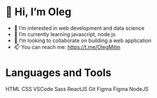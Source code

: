 # 👋 Hi, I’m Oleg
- 👀 I’m interested in web development and data science
- 🌱 I’m currently learning javascript, node.js
- 💞️ I’m looking to collaborate on building a web application
- 📫 You can reach me: https://t.me/OlegMitin
# Languages and Tools

HTML CSS VSCode Sass ReactJS Git Figma Figma NodeJS
<!---
mitin-oa/mitin-oa is a ✨ special ✨ repository because its `README.md` (this file) appears on your GitHub profile.
You can click the Preview link to take a look at your changes.
--->

